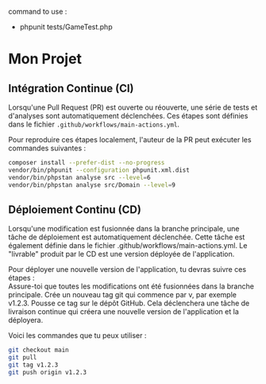 command to use : 
- phpunit tests/GameTest.php

# Mon Projet

## Intégration Continue (CI)

Lorsqu'une Pull Request (PR) est ouverte ou réouverte, une série de tests et d'analyses sont automatiquement déclenchées. Ces étapes sont définies dans le fichier `.github/workflows/main-actions.yml`.

Pour reproduire ces étapes localement, l'auteur de la PR peut exécuter les commandes suivantes :

```bash
composer install --prefer-dist --no-progress
vendor/bin/phpunit --configuration phpunit.xml.dist
vendor/bin/phpstan analyse src --level=6
vendor/bin/phpstan analyse src/Domain --level=9
```

## Déploiement Continu (CD)

Lorsqu'une modification est fusionnée dans la branche principale, une tâche de déploiement est automatiquement déclenchée. Cette tâche est également définie dans le fichier .github/workflows/main-actions.yml.  Le "livrable" produit par le CD est une version déployée de l'application.

Pour déployer une nouvelle version de l'application, tu devras suivre ces étapes :  
Assure-toi que toutes les modifications ont été fusionnées dans la branche principale.
Crée un nouveau tag git qui commence par v, par exemple v1.2.3.
Pousse ce tag sur le dépôt GitHub. Cela déclenchera une tâche de livraison continue qui créera une nouvelle version de l'application et la déployera.

Voici les commandes que tu peux utiliser :

```bash
git checkout main
git pull
git tag v1.2.3
git push origin v1.2.3
```